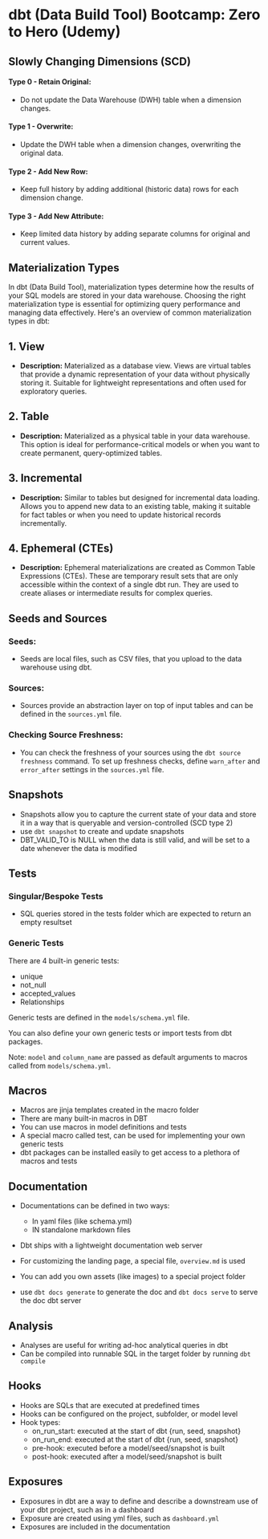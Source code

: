 # dbt (Data Build Tool) Bootcamp: Zero to Hero (Udemy)

## Slowly Changing Dimensions (SCD)

#### Type 0 - Retain Original:
- Do not update the Data Warehouse (DWH) table when a dimension changes.

#### Type 1 - Overwrite:
- Update the DWH table when a dimension changes, overwriting the original data.

#### Type 2 - Add New Row:
- Keep full history by adding additional (historic data) rows for each dimension change.

#### Type 3 - Add New Attribute:
- Keep limited data history by adding separate columns for original and current values.

## Materialization Types

In dbt (Data Build Tool), materialization types determine how the results of your SQL models are stored in your data warehouse. Choosing the right materialization type is essential for optimizing query performance and managing data effectively. Here's an overview of common materialization types in dbt:

## 1. View

- **Description:** Materialized as a database view. Views are virtual tables that provide a dynamic representation of your data without physically storing it. Suitable for lightweight representations and often used for exploratory queries.

## 2. Table

- **Description:** Materialized as a physical table in your data warehouse. This option is ideal for performance-critical models or when you want to create permanent, query-optimized tables.

## 3. Incremental

- **Description:** Similar to tables but designed for incremental data loading. Allows you to append new data to an existing table, making it suitable for fact tables or when you need to update historical records incrementally.

## 4. Ephemeral (CTEs)

- **Description:** Ephemeral materializations are created as Common Table Expressions (CTEs). These are temporary result sets that are only accessible within the context of a single dbt run. They are used to create aliases or intermediate results for complex queries.

## Seeds and Sources

### Seeds:
- Seeds are local files, such as CSV files, that you upload to the data warehouse using dbt.

### Sources:
- Sources provide an abstraction layer on top of input tables and can be defined in the `sources.yml` file.

### Checking Source Freshness:
- You can check the freshness of your sources using the `dbt source freshness` command. To set up freshness checks, define `warn_after` and `error_after` settings in the `sources.yml` file.
 
## Snapshots
- Snapshots allow you to capture the current state of your data and store it in a way that is queryable and version-controlled (SCD type 2)
- use `dbt snapshot` to create and update snapshots
- DBT_VALID_TO is NULL when the data is still valid, and will be set to a date whenever the data is modified

## Tests

### Singular/Bespoke Tests
- SQL queries stored in the tests folder which are expected to return an empty resultset

### Generic Tests

There are 4 built-in generic tests:

- unique
- not_null
- accepted_values
- Relationships

Generic tests are defined in the `models/schema.yml` file.

You can also define your own generic tests or import tests from dbt packages. 

Note: `model` and `column_name` are passed as default arguments to macros called from `models/schema.yml`.

## Macros

- Macros are jinja templates created in the macro folder
- There are many built-in macros in DBT
- You can use macros in model definitions and tests
- A special macro called test, can be used for implementing your own generic tests
- dbt packages can be installed easily to get access to a plethora of macros and tests

## Documentation

- Documentations can be defined in two ways:
    - In yaml files (like schema.yml)
    - IN standalone markdown files
- Dbt ships with a lightweight documentation web server
- For customizing the landing page, a special file, `overview.md` is used
- You can add you own assets (like images) to a special project folder

- use `dbt docs generate` to generate the doc and `dbt docs serve` to serve the doc dbt server

## Analysis

- Analyses are useful for writing ad-hoc analytical queries in dbt 
- Can be compiled into runnable SQL in the target folder by running `dbt compile`

## Hooks

- Hooks are SQLs that are executed at predefined times
- Hooks can be configured on the project, subfolder, or model level
- Hook types:
    - on_run_start: executed at the start of dbt {run, seed, snapshot}
    - on_run_end: executed at the start of dbt {run, seed, snapshot}
    - pre-hook: executed before a model/seed/snapshot is built
    - post-hook: executed after a model/seed/snapshot is built

## Exposures

- Exposures in dbt are a way to define and describe a downstream use of your dbt project, such as in a dashboard
- Exposure are created using yml files, such as `dashboard.yml`
- Exposures are included in the documentation
